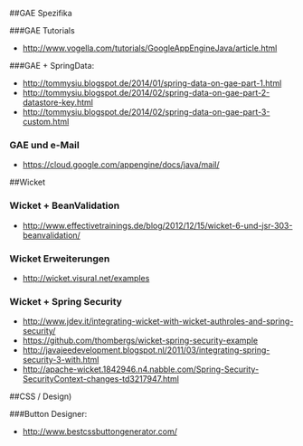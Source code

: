 ##GAE Spezifika

###GAE Tutorials
- http://www.vogella.com/tutorials/GoogleAppEngineJava/article.html

###GAE + SpringData:
- http://tommysiu.blogspot.de/2014/01/spring-data-on-gae-part-1.html
- http://tommysiu.blogspot.de/2014/02/spring-data-on-gae-part-2-datastore-key.html
- http://tommysiu.blogspot.de/2014/02/spring-data-on-gae-part-3-custom.html

### GAE und e-Mail
- https://cloud.google.com/appengine/docs/java/mail/



##Wicket
 
### Wicket + BeanValidation
- http://www.effectivetrainings.de/blog/2012/12/15/wicket-6-und-jsr-303-beanvalidation/ 

### Wicket Erweiterungen
- http://wicket.visural.net/examples

### Wicket + Spring Security
- http://www.jdev.it/integrating-wicket-with-wicket-authroles-and-spring-security/
- https://github.com/thombergs/wicket-spring-security-example
- http://javajeedevelopment.blogspot.nl/2011/03/integrating-spring-security-3-with.html
- http://apache-wicket.1842946.n4.nabble.com/Spring-Security-SecurityContext-changes-td3217947.html


##CSS / Design)

###Button Designer:
- http://www.bestcssbuttongenerator.com/